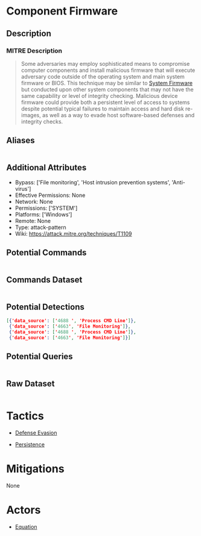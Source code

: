 
# Component Firmware

## Description

### MITRE Description

> Some adversaries may employ sophisticated means to compromise computer components and install malicious firmware that will execute adversary code outside of the operating system and main system firmware or BIOS. This technique may be similar to [System Firmware](https://attack.mitre.org/techniques/T1019) but conducted upon other system components that may not have the same capability or level of integrity checking. Malicious device firmware could provide both a persistent level of access to systems despite potential typical failures to maintain access and hard disk re-images, as well as a way to evade host software-based defenses and integrity checks.

## Aliases

```

```

## Additional Attributes

* Bypass: ['File monitoring', 'Host intrusion prevention systems', 'Anti-virus']
* Effective Permissions: None
* Network: None
* Permissions: ['SYSTEM']
* Platforms: ['Windows']
* Remote: None
* Type: attack-pattern
* Wiki: https://attack.mitre.org/techniques/T1109

## Potential Commands

```

```

## Commands Dataset

```

```

## Potential Detections

```json
[{'data_source': ['4688 ', 'Process CMD Line']},
 {'data_source': ['4663', 'File Monitoring']},
 {'data_source': ['4688 ', 'Process CMD Line']},
 {'data_source': ['4663', 'File Monitoring']}]
```

## Potential Queries

```json

```

## Raw Dataset

```json

```

# Tactics


* [Defense Evasion](../tactics/Defense-Evasion.md)

* [Persistence](../tactics/Persistence.md)
    

# Mitigations

None

# Actors


* [Equation](../actors/Equation.md)

